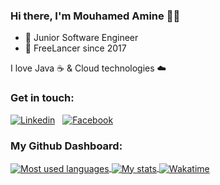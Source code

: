 

### Hi there, I'm Mouhamed Amine  👋😊


- 💼 Junior Software Engineer 
- 🔐 FreeLancer since 2017

I love Java ☕️ & Cloud technologies ☁️

### Get in touch:

[![Linkedin](https://img.shields.io/badge/LinkedIn-0077B5?style=for-the-badge&logo=linkedin&logoColor=white)](https://www.linkedin.com/in/mouhamed-amine-rouatbi-943391207/) &nbsp;
[![Facebook](https://img.shields.io/badge/Facebook-1877F2?style=for-the-badge&logo=facebook&logoColor=white)](https://www.facebook.com/amine.rouatbi.33/) &nbsp;


### My Github Dashboard:

<a href="https://github.com/nebrass">
  <img align="center" src="https://github-readme-stats.vercel.app/api/top-langs/?username=Auckfmine&count_private=true&layout=compact" alt="Most used languages" />
</a>
<a href="https://github.com/Auckfmine">
 <img align="center" src="https://github-readme-stats.vercel.app/api?username=Auckfmine&show_icons=true&theme=default" alt="My stats"/>
</a>
<a href="https://wakatime.com/@auckfmine">
<img align="center" src="https://github-readme-stats.vercel.app/api/wakatime?username=@auckfmine" alt="Wakatime"/>
</a>
